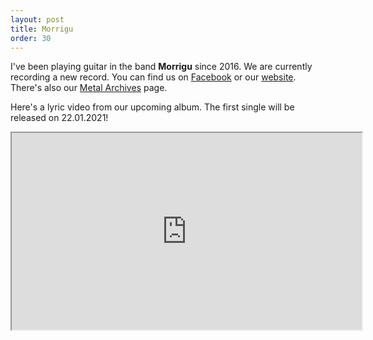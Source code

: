 ```yaml
---
layout: post
title: Morrigu
order: 30
---
```

I've been playing guitar in the band **Morrigu** since 2016. We are currently recording a
new record. You can find us on [Facebook](https://www.facebook.com/morriguofficial)
or our [website](http://www.morrigu.ch). There's also our
[Metal Archives](https://www.metal-archives.com/bands/Morrigu/14009) page.

Here's a lyric video from our upcoming album. The first single will be released on 22.01.2021!
<iframe width="560" height="315" src="https://www.youtube.com/embed/pX_m7SNrXn0"></iframe>